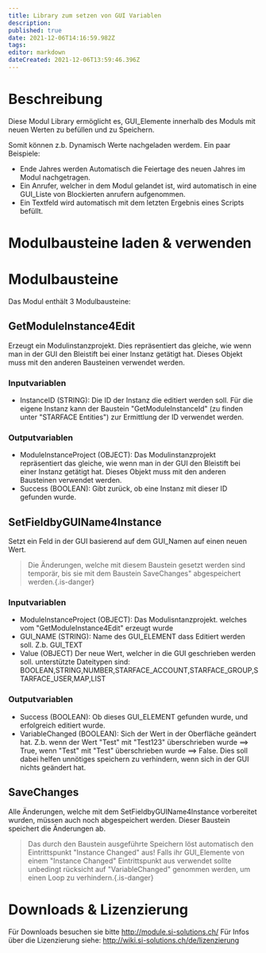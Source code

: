 ```yaml
---
title: Library zum setzen von GUI Variablen
description: 
published: true
date: 2021-12-06T14:16:59.982Z
tags: 
editor: markdown
dateCreated: 2021-12-06T13:59:46.396Z
---
```


# Beschreibung
Diese Modul Library ermöglicht es, GUI_Elemente innerhalb des Moduls mit neuen Werten zu befüllen und zu Speichern.

Somit können z.b. Dynamisch Werte nachgeladen werdem.
Ein paar Beispiele:

- Ende Jahres werden Automatisch die Feiertage des neuen Jahres im Modul nachgetragen.
- Ein Anrufer, welcher in dem Modul gelandet ist, wird automatisch in eine GUI_Liste von Blockierten anrufern aufgenommen.
- Ein Textfeld wird automatisch mit dem letzten Ergebnis eines Scripts befüllt.

# Modulbausteine laden & verwenden



# Modulbausteine
Das Modul enthält 3 Modulbausteine:

## GetModuleInstance4Edit
Erzeugt ein Modulinstanzprojekt. Dies repräsentiert das gleiche, wie wenn man in der GUI den Bleistift bei einer Instanz getätigt hat. Dieses Objekt muss mit den anderen Bausteinen verwendet werden.

### Inputvariablen
- InstanceID (STRING): Die ID der Instanz die editiert werden soll. Für die eigene Instanz kann der Baustein "GetModuleInstanceId" (zu finden unter "STARFACE Entities") zur Ermittlung der ID verwendet werden.

### Outputvariablen
- ModuleInstanceProject (OBJECT): Das Modulinstanzprojekt repräsentiert das gleiche, wie wenn man in der GUI den Bleistift bei einer Instanz getätigt hat. Dieses Objekt muss mit den anderen Bausteinen verwendet werden.
- Success (BOOLEAN): Gibt zurück, ob eine Instanz mit dieser ID gefunden wurde.

## SetFieldbyGUIName4Instance
Setzt ein Feld in der GUI basierend auf dem GUI_Namen auf einen neuen Wert.
> Die Änderungen, welche mit diesem Baustein gesetzt werden sind temporär, bis sie mit dem Baustein SaveChanges" abgespeichert werden.{.is-danger}

### Inputvariablen
- ModuleInstanceProject (OBJECT): Das Modulisntanzprojekt. welches vom "GetModuleInstance4Edit" erzeugt wurde
- GUI_NAME (STRING): Name des GUI_ELEMENT dass Editiert werden soll. Z.b. GUI_TEXT
- Value (OBJECT) Der neue Wert, welcher in die GUI geschrieben werden soll. unterstützte Dateitypen sind: BOOLEAN,STRING,NUMBER,STARFACE_ACCOUNT,STARFACE_GROUP,STARFACE_USER,MAP,LIST

### Outputvariablen
- Success (BOOLEAN): Ob dieses GUI_ELEMENT gefunden wurde, und erfolgreich editiert wurde.
- VariableChanged (BOOLEAN): Sich der Wert in der Oberfläche geändert hat. Z.b. wenn der Wert "Test" mit "Test123" überschrieben wurde ==> True, wenn "Test" mit "Test" überschrieben wurde ==> False. Dies soll dabei helfen unnötiges speichern zu verhindern, wenn sich in der GUI nichts geändert hat.

## SaveChanges
Alle Änderungen, welche mit dem SetFieldbyGUIName4Instance vorbereitet wurden, müssen auch noch abgespeichert werden.
Dieser Baustein speichert die Änderungen ab.
> Das durch den Baustein ausgeführte Speichern löst automatisch den Eintrittspunkt "Instance Changed" aus! Falls ihr GUI_Elemente von einem "Instance Changed" Eintrittspunkt aus verwendet sollte unbedingt rücksicht auf "VariableChanged" genommen werden, um einen Loop zu verhindern.{.is-danger}


# Downloads & Lizenzierung
Für Downloads besuchen sie bitte http://module.si-solutions.ch/
Für Infos über die Lizenzierung siehe: http://wiki.si-solutions.ch/de/lizenzierung